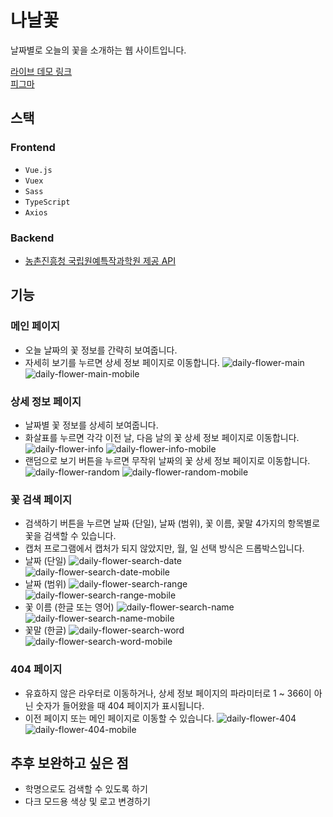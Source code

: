 # 나날꽃

날짜별로 오늘의 꽃을 소개하는 웹 사이트입니다.  

[라이브 데모 링크](https://daily-flower.web.app)  
[피그마](https://www.figma.com/file/OuuCbxVGE1NpNbz3pNOUNb/DailyFlower?node-id=6%3A70)

## 스택

### Frontend
-   `Vue.js`
-   `Vuex`
-   `Sass`
-   `TypeScript`
-   `Axios`

### Backend
- [농촌진흥청 국립원예특작과학원 제공 API](https://www.data.go.kr/data/15084605/openapi.do)

## 기능

### 메인 페이지
- 오늘 날짜의 꽃 정보를 간략히 보여줍니다.
- 자세히 보기를 누르면 상세 정보 페이지로 이동합니다.
![daily-flower-main](https://user-images.githubusercontent.com/79434205/197403697-b57577a3-7263-4e05-8168-a10e85388b56.gif)
![daily-flower-main-mobile](https://user-images.githubusercontent.com/79434205/197403700-716fd9e9-17bb-4cc3-8478-a5b8badb65b6.gif)

### 상세 정보 페이지
- 날짜별 꽃 정보를 상세히 보여줍니다.
- 화살표를 누르면 각각 이전 날, 다음 날의 꽃 상세 정보 페이지로 이동합니다.
![daily-flower-info](https://user-images.githubusercontent.com/79434205/197403814-f000d624-53f8-4e73-a793-0486563008b2.gif)
![daily-flower-info-mobile](https://user-images.githubusercontent.com/79434205/197403914-f5f4f546-6b2f-476a-ae7d-47918aa4b645.gif)
- 랜덤으로 보기 버튼을 누르면 무작위 날짜의 꽃 상세 정보 페이지로 이동합니다.
![daily-flower-random](https://user-images.githubusercontent.com/79434205/197404218-52701f4c-c068-40e6-a25b-9467b2ffdd90.gif)
![daily-flower-random-mobile](https://user-images.githubusercontent.com/79434205/197404221-90305462-89a6-44c1-aa8a-69e9f498b7bf.gif)

### 꽃 검색 페이지
- 검색하기 버튼을 누르면 날짜 (단일), 날짜 (범위), 꽃 이름, 꽃말 4가지의 항목별로 꽃을 검색할 수 있습니다.
- 캡처 프로그램에서 캡처가 되지 않았지만, 월, 일 선택 방식은 드롭박스입니다.
- 날짜 (단일)
![daily-flower-search-date](https://user-images.githubusercontent.com/79434205/197404025-8cb851bb-8b8f-4bee-a5af-87b19697b30d.gif)
![daily-flower-search-date-mobile](https://user-images.githubusercontent.com/79434205/197404029-a540b011-e369-484b-ac83-93b58e345b10.gif)
- 날짜 (범위)
![daily-flower-search-range](https://user-images.githubusercontent.com/79434205/197404094-7f734b20-dbf9-4a32-8d79-6c9c7a67f5ca.gif)
![daily-flower-search-range-mobile](https://user-images.githubusercontent.com/79434205/197404096-a847241a-6675-4aa3-9a13-0ac828ddfa75.gif)
- 꽃 이름 (한글 또는 영어)
![daily-flower-search-name](https://user-images.githubusercontent.com/79434205/197404130-4716c5eb-94c2-4a7d-9961-a91533e3cdd1.gif)
![daily-flower-search-name-mobile](https://user-images.githubusercontent.com/79434205/197404134-bddf46d1-0d6b-475a-9ed3-3942ce220215.gif)
- 꽃말 (한글)
![daily-flower-search-word](https://user-images.githubusercontent.com/79434205/197404165-e09ce282-0bb6-4a30-81ca-148c4ed68076.gif)
![daily-flower-search-word-mobile](https://user-images.githubusercontent.com/79434205/197404167-afd9362f-5016-4bbb-a346-51510099bea5.gif)

### 404 페이지
- 유효하지 않은 라우터로 이동하거나, 상세 정보 페이지의 파라미터로 1 ~ 366이 아닌 숫자가 들어왔을 때 404 페이지가 표시됩니다.
- 이전 페이지 또는 메인 페이지로 이동할 수 있습니다.
![daily-flower-404](https://user-images.githubusercontent.com/79434205/197404761-b1315276-c36b-4ebf-8af1-1a5e7c5f7e95.gif)
![daily-flower-404-mobile](https://user-images.githubusercontent.com/79434205/197404763-e54cb5b5-bba5-4558-8255-b9baf1f8e5fb.gif)

## 추후 보완하고 싶은 점
- 학명으로도 검색할 수 있도록 하기
- 다크 모드용 색상 및 로고 변경하기
